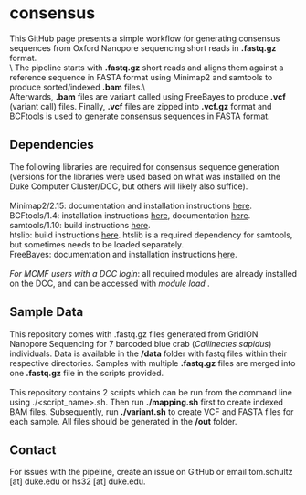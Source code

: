 # consensus
This GitHub page presents a simple workflow for generating consensus sequences from Oxford Nanopore sequencing short reads in **.fastq.gz** format.\
\ 
The pipeline starts with **.fastq.gz** short reads and aligns them against a reference sequence in FASTA format using Minimap2 and samtools to produce sorted/indexed **.bam** files.\ 
\
Afterwards, **.bam** files are variant called using FreeBayes to produce **.vcf** (variant call) files. Finally, **.vcf** files are zipped into **.vcf.gz** format and BCFtools is used to generate consensus sequences in FASTA format.

## Dependencies
The following libraries are required for consensus sequence generation (versions for the libraries were used based on what was installed on the Duke Computer Cluster/DCC, but others will likely also suffice).\
\
Minimap2/2.15: documentation and installation instructions [here](https://github.com/lh3/minimap2).\
BCFtools/1.4: installation instructions [here](https://samtools.github.io/bcftools/howtos/install.html), documentation [here](https://samtools.github.io/bcftools/bcftools.html).\
samtools/1.10: build instructions [here](https://github.com/samtools/samtools).\
htslib: build instructions [here](https://github.com/samtools/htslib). htslib is a required dependency for samtools, but sometimes needs to be loaded separately.\
FreeBayes: documentation and installation instructions [here](https://github.com/freebayes/freebayes).\
\
*For MCMF users with a DCC login*: all required modules are already installed on the DCC, and can be accessed with *module load <module name>*.

## Sample Data
This repository comes with .fastq.gz files generated from GridION Nanopore Sequencing for 7 barcoded blue crab (*Callinectes sapidus*) individuals. Data is available in the **/data** folder with fastq files within their respective directories. Samples with multiple **.fastq.gz** files are merged into one **.fastq.gz** file in the scripts provided.\
\
This repository contains 2 scripts which can be run from the command line using ./<script_name>.sh. Then run **./mapping.sh** first to create indexed BAM files. Subsequently, run **./variant.sh** to create VCF and FASTA files for each sample. All files should be generated in the **/out** folder. 

## Contact
For issues with the pipeline, create an issue on GitHub or email tom.schultz [at] duke.edu or hs32 [at] duke.edu.
